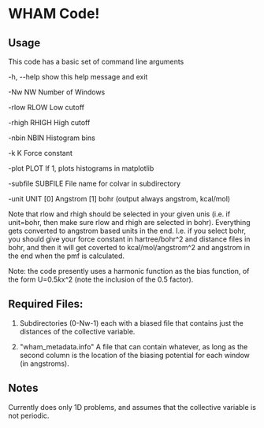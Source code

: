 # WHAM Code!

## Usage

This code has a basic set of command line arguments

  -h, --help        show this help message and exit

  -Nw NW            Number of Windows

  -rlow RLOW        Low cutoff

  -rhigh RHIGH      High cutoff

  -nbin NBIN        Histogram bins

  -k K              Force constant

  -plot PLOT        If 1, plots histograms in matplotlib

  -subfile SUBFILE  File name for colvar in subdirectory

  -unit UNIT        [0] Angstrom [1] bohr (output always angstrom, kcal/mol)

Note that rlow and rhigh should be selected in your given unis (i.e. if unit=bohr, then make sure rlow and rhigh are selected in bohr). Everything gets converted to angstrom based units in the end. I.e. if you select bohr, you should give your force constant in hartree/bohr^2 and distance files in bohr, and then it will get coverted to kcal/mol/angstrom^2 and angstrom in the end when the pmf is calculated.

Note: the code presently uses a harmonic function as the bias function, of the form U=0.5*k*x^2 (note the inclusion of the 0.5 factor).

## Required Files:

1) Subdirectories (0-Nw-1) each with a biased file that contains just the distances of the collective variable.

2) "wham_metadata.info" A file that can contain whatever, as long as the second column is the location of the biasing potential for each window (in angstroms).

## Notes

Currently does only 1D problems, and assumes that the collective variable is not periodic. 




